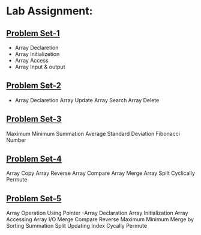 # Lab Assignment:
## [Problem Set-1](https://github.com/1834902551/cse214/tree/master/Lab1)
- Array Declaretion
- Array Initializetion
- Array Access
- Array Input & output

## [Problem Set-2](https://github.com/1834902551/cse214/tree/master/Lab2)
  - Array Declaretion
Array Update
Array Search
Array Delete

## [Problem Set-3](https://github.com/1834902551/cse214/tree/master/Lab3)
Maximum
Minimum
Summation
Average
Standard Deviation
Fibonacci Number

## [Problem Set-4](https://github.com/1834902551/cse214/tree/master/Lab4)
Array Copy
Array Reverse
Array Compare
Array Merge
Array Spilt
Cyclically Permute

## [Problem Set-5](https://github.com/1834902551/cse214/tree/master/Lab5)
Array Operation Using Pointer -Array Declaration
Array Initialization
Array Accessing
Array I/O
Merge
Compare
Reverse
Maximum
Minimum
Merge by Sorting
Summation
Split
Updating Index
Cycally Permute
